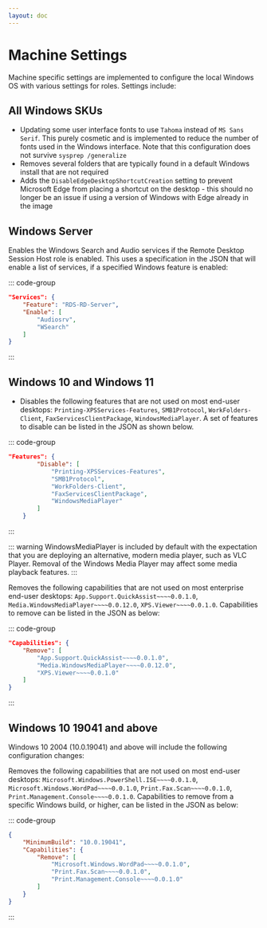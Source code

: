 ```yaml
---
layout: doc
---
```

# Machine Settings

Machine specific settings are implemented to configure the local Windows OS with various settings for roles. Settings include:

## All Windows SKUs

* Updating some user interface fonts to use `Tahoma` instead of `MS Sans Serif`. This purely cosmetic and is implemented to reduce the number of fonts used in the Windows interface. Note that this configuration does not survive `sysprep /generalize`
* Removes several folders that are typically found in a default Windows install that are not required
* Adds the `DisableEdgeDesktopShortcutCreation` setting to prevent Microsoft Edge from placing a shortcut on the desktop - this should no longer be an issue if using a version of Windows with Edge already in the image

## Windows Server

Enables the Windows Search and Audio services if the Remote Desktop Session Host role is enabled. This uses a specification in the JSON that will enable a list of services, if a specified Windows feature is enabled:

::: code-group
```json [Machine.Server.json]
"Services": {
    "Feature": "RDS-RD-Server",
    "Enable": [
        "Audiosrv",
        "WSearch"
    ]
}
```
:::

## Windows 10 and Windows 11

* Disables the following features that are not used on most end-user desktops: `Printing-XPSServices-Features`, `SMB1Protocol`, `WorkFolders-Client`, `FaxServicesClientPackage`, `WindowsMediaPlayer`. A set of features to disable can be listed in the JSON as shown below.

::: code-group
```json [Machine.All.json]
"Features": {
        "Disable": [
            "Printing-XPSServices-Features",
            "SMB1Protocol",
            "WorkFolders-Client",
            "FaxServicesClientPackage",
            "WindowsMediaPlayer"
        ]
    }
```
:::

::: warning
WindowsMediaPlayer is included by default with the expectation that you are deploying an alternative, modern media player, such as VLC Player. Removal of the Windows Media Player may affect some media playback features.
:::

Removes the following capabilities that are not used on most enterprise end-user desktops: `App.Support.QuickAssist~~~~0.0.1.0`, `Media.WindowsMediaPlayer~~~~0.0.12.0`, `XPS.Viewer~~~~0.0.1.0`. Capabilities to remove can be listed in the JSON as below:

::: code-group
```json [Machine.All.json]
"Capabilities": {
    "Remove": [
        "App.Support.QuickAssist~~~~0.0.1.0",
        "Media.WindowsMediaPlayer~~~~0.0.12.0",
        "XPS.Viewer~~~~0.0.1.0"
    ]
}
```
:::

## Windows 10 19041 and above

Windows 10 2004 (10.0.19041) and above will include the following configuration changes:

Removes the following capabilities that are not used on most end-user desktops: `Microsoft.Windows.PowerShell.ISE~~~~0.0.1.0`, `Microsoft.Windows.WordPad~~~~0.0.1.0`, `Print.Fax.Scan~~~~0.0.1.0`, `Print.Management.Console~~~~0.0.1.0`. Capabilities to remove from a specific Windows build, or higher, can be listed in the JSON as below:

::: code-group
```json [Build.All.json]
{
    "MinimumBuild": "10.0.19041",
    "Capabilities": {
        "Remove": [
            "Microsoft.Windows.WordPad~~~~0.0.1.0",
            "Print.Fax.Scan~~~~0.0.1.0",
            "Print.Management.Console~~~~0.0.1.0"
        ]
    }
}
```
:::
